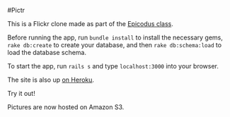 #Pictr

This is a Flickr clone made as part of the [Epicodus class](www.epicodus.com).

Before running the app, run `bundle install` to install the necessary gems, `rake db:create` to create your database, and then `rake db:schema:load` to load the database schema.

To start the app, run `rails s` and type `localhost:3000` into your browser.

The site is also up [on Heroku](http://pictr.herokuapp.com).

Try it out!

Pictures are now hosted on Amazon S3.
